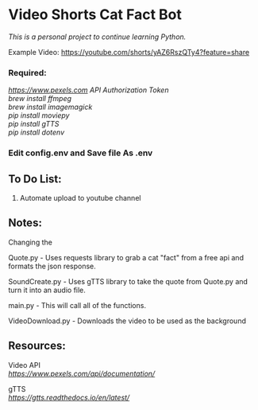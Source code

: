 # Video Shorts Cat Fact Bot 
<em>This is a personal project to continue learning Python.</em>

Example Video:
https://youtube.com/shorts/yAZ6RszQTy4?feature=share

### Required:
<em>https://www.pexels.com API Authorization Token</em>\
<em>brew install ffmpeg</em>\
<em>brew install imagemagick</em>\
<em>pip install moviepy</em>\
<em>pip install gTTS</em>\
<em>pip install dotenv</em>

### Edit config.env and Save file As .env 


## To Do List:

1. Automate upload to youtube channel

## Notes: 

Changing the 

Quote.py - Uses requests library to grab a cat "fact" from a free api and formats the json response.

SoundCreate.py - Uses gTTS library to take the quote from Quote.py and turn it into an audio file.

main.py - This will call all of the functions.

VideoDownload.py - Downloads the video to be used as the background

## Resources:

Video API \
<em>https://www.pexels.com/api/documentation/</em> 

gTTS \
<em>https://gtts.readthedocs.io/en/latest/</em>













